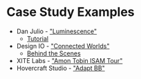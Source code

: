 # Case Study Examples

- Dan Julio - ["Luminescence"](https://www.danjuliodesigns.com/personal/luminescence.html)
  - [Tutorial](https://learn.sparkfun.com/tutorials/building-large-led-installations/all)
- Design IO - ["Connected Worlds"](http://design-io.com/projects/ConnectedWorlds/)
  - [Behind the Scenes](https://vimeo.com/131665883)
- XITE Labs - ["Amon Tobin ISAM Tour"](https://xitelabs.com/portfolio/amon-tobin/)
- Hovercraft Studio - ["Adapt BB"](https://hovercraftstudio.com/work/nike-adapt-bb-retail-launch)
